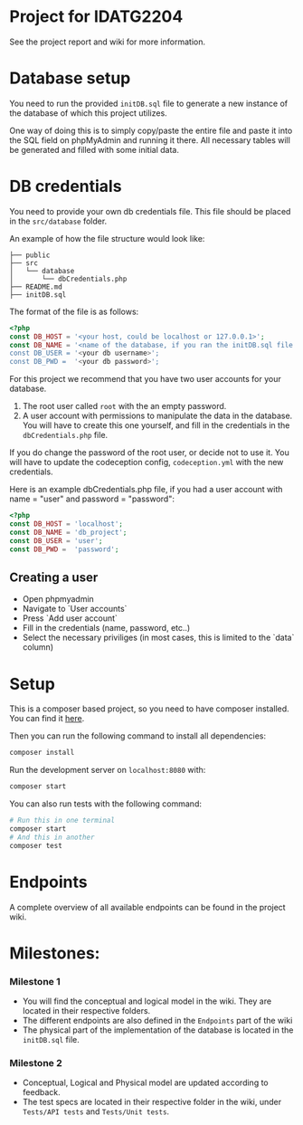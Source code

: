 # Project for IDATG2204

See the project report and wiki for more information.

# Database setup

You need to run the provided `initDB.sql` file to generate a new instance of the database of which this project utilizes.

One way of doing this is to simply copy/paste the entire file and paste it into the SQL field on phpMyAdmin and running it there.
All necessary tables will be generated and filled with some initial data. 

# DB credentials

You need to provide your own db credentials file. This file should be placed in the `src/database` folder.

An example of how the file structure would look like:
```
├── public
├── src
│   └── database
│       └── dbCredentials.php
├── README.md
├── initDB.sql
```

The format of the file is as follows:
```php
<?php
const DB_HOST = '<your host, could be localhost or 127.0.0.1>';
const DB_NAME = '<name of the database, if you ran the initDB.sql file the db's name is "db_project"';
const DB_USER = '<your db username>';
const DB_PWD =  '<your db password>';
```

For this project we recommend that you have two user accounts for your database.
1. The root user called `root` with the an empty password.
2. A user account with permissions to manipulate the data in the database. You will have to create this one yourself, and fill in the credentials in the `dbCredentials.php` file.

If you do change the password of the root user, or decide not to use it. You will have to update the codeception config, `codeception.yml` with the new credentials.

Here is an example dbCredentials.php file, if you had a user account with name = "user" and password = "password":
```php
<?php
const DB_HOST = 'localhost';
const DB_NAME = 'db_project';
const DB_USER = 'user';
const DB_PWD =  'password';
```

## Creating a user
<ul>
<li>Open phpmyadmin</li>
<li>Navigate to `User accounts`</li>
<li>Press `Add user account`</li>
<li>Fill in the credentials (name, password, etc..)</li>
<li>Select the necessary priviliges (in most cases, this is limited to the `data` column)</li>
</ul>

# Setup

This is a composer based project, so you need to have composer installed. You can find it [here](https://getcomposer.org).

Then you can run the following command to install all dependencies:
```bash
composer install
```

Run the development server on `localhost:8080` with:
```bash
composer start
```

You can also run tests with the following command:
```bash
# Run this in one terminal
composer start
# And this in another
composer test
```
# Endpoints

A complete overview of all available endpoints can be found in the project wiki.

# Milestones:

### Milestone 1

* You will find the conceptual and logical model in the wiki. They are located in their respective folders.
* The different endpoints are also defined in the `Endpoints` part of the wiki 
* The physical part of the implementation of the database is located in the `initDB.sql` file.

### Milestone 2

* Conceptual, Logical and Physical model are updated according to feedback. 
* The test specs are located in their respective folder in the wiki, under `Tests/API tests` and `Tests/Unit tests`. 
